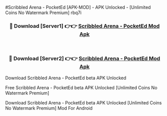 #Scribbled Arena - PocketEd [APK-MOD] - APK Unlocked - [Unlimited Coins No Watermark Premium] rbq7i



<div align="center">

<h3>🔴 Download [Server1] 👉👉 <a href="https://momento.my/?title=Scribbled_Arena_-_PocketEd">Scribbled Arena - PocketEd Mod Apk</a></h3><br>

<h3>🔴 Download [Server2] 👉👉 <a href="https://momento.my/?title=Scribbled_Arena_-_PocketEd">Scribbled Arena - PocketEd Mod Apk</a></h3>
</div>



Download Scribbled Arena - PocketEd beta APK Unlocked

Free Scribbled Arena - PocketEd beta APK Unlocked [Unlimited Coins No Watermark Premium]

Download Scribbled Arena - PocketEd beta APK Unlocked [Unlimited Coins No Watermark Premium] Mod For Android
